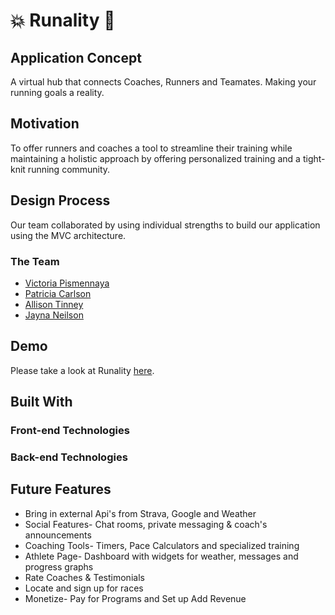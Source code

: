 # :collision: Runality :runner:

## Application Concept
A virtual hub that connects Coaches, Runners and Teamates. Making your running goals a reality.

## Motivation
To offer runners and coaches a tool to streamline their training while maintaining a holistic approach by offering personalized training and a tight-knit running community.

## Design Process
Our team collaborated by using individual strengths to build our application using the MVC architecture.  

### The Team
* [Victoria Pismennaya](https://www.linkedin.com/in/vpismennaya/)
* [Patricia Carlson](https://www.linkedin.com/in/patricialcarlson/)
* [Allison Tinney](https://www.linkedin.com/in/allison-tinney-4504344/)
* [Jayna Neilson](https://www.linkedin.com/in/jayna-neilson-127200149/)

## Demo

Please take a look at Runality [here](https://runality.herokuapp.com/).

## Built With

### Front-end Technologies

### Back-end Technologies

## Future Features
* Bring in external Api's from Strava, Google and Weather
* Social Features- Chat rooms, private messaging & coach's announcements
* Coaching Tools- Timers, Pace Calculators and specialized training
* Athlete Page- Dashboard with widgets for weather, messages and progress graphs
* Rate Coaches & Testimonials
* Locate and sign up for races
* Monetize- Pay for Programs and Set up Add Revenue